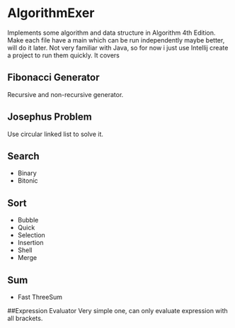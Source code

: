 # AlgorithmExer
Implements some algorithm and data structure in Algorithm 4th Edition.
Make each file have a main which can be run independently maybe better, will do it later.
Not very familiar with Java, so for now i just use Intellij create a project to run them quickly.
It covers

## Fibonacci Generator
Recursive and non-recursive generator.

## Josephus Problem
Use circular linked list to solve it.

## Search
 - Binary
 - Bitonic

## Sort
 - Bubble
 - Quick
 - Selection
 - Insertion
 - Shell
 - Merge

## Sum
 - Fast ThreeSum

##Expression Evaluator
Very simple one, can only evaluate expression with all brackets.
